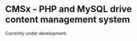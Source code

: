 CMSx - PHP and MySQL drive content management system
====================================================

Currently under development.